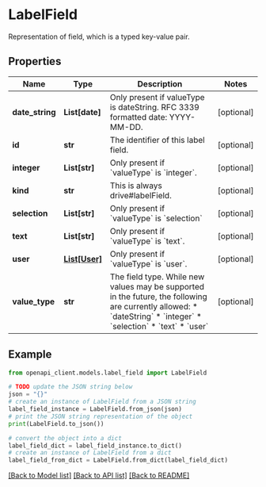 # LabelField

Representation of field, which is a typed key-value pair.

## Properties

Name | Type | Description | Notes
------------ | ------------- | ------------- | -------------
**date_string** | **List[date]** | Only present if valueType is dateString. RFC 3339 formatted date: YYYY-MM-DD. | [optional] 
**id** | **str** | The identifier of this label field. | [optional] 
**integer** | **List[str]** | Only present if &#x60;valueType&#x60; is &#x60;integer&#x60;. | [optional] 
**kind** | **str** | This is always drive#labelField. | [optional] 
**selection** | **List[str]** | Only present if &#x60;valueType&#x60; is &#x60;selection&#x60; | [optional] 
**text** | **List[str]** | Only present if &#x60;valueType&#x60; is &#x60;text&#x60;. | [optional] 
**user** | [**List[User]**](User.md) | Only present if &#x60;valueType&#x60; is &#x60;user&#x60;. | [optional] 
**value_type** | **str** | The field type. While new values may be supported in the future, the following are currently allowed: * &#x60;dateString&#x60; * &#x60;integer&#x60; * &#x60;selection&#x60; * &#x60;text&#x60; * &#x60;user&#x60; | [optional] 

## Example

```python
from openapi_client.models.label_field import LabelField

# TODO update the JSON string below
json = "{}"
# create an instance of LabelField from a JSON string
label_field_instance = LabelField.from_json(json)
# print the JSON string representation of the object
print(LabelField.to_json())

# convert the object into a dict
label_field_dict = label_field_instance.to_dict()
# create an instance of LabelField from a dict
label_field_from_dict = LabelField.from_dict(label_field_dict)
```
[[Back to Model list]](../README.md#documentation-for-models) [[Back to API list]](../README.md#documentation-for-api-endpoints) [[Back to README]](../README.md)


